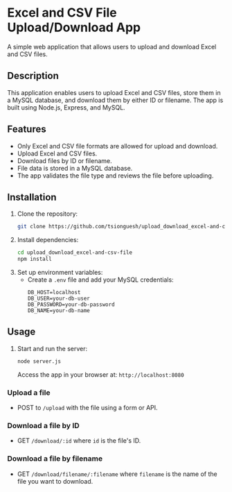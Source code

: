 
# Excel and CSV File Upload/Download App

A simple web application that allows users to upload and download Excel and CSV files.

## Description

This application enables users to upload Excel and CSV files, store them in a MySQL database, and download them by either ID or filename. The app is built using Node.js, Express, and MySQL.

## Features

- Only Excel and CSV file formats are allowed for upload and download.
- Upload Excel and CSV files.
- Download files by ID or filename.
- File data is stored in a MySQL database.
- The app validates the file type and reviews the file before uploading.

## Installation

1. Clone the repository:
   ```sh
   git clone https://github.com/tsionguesh/upload_download_excel-and-csv-file.git
   ```
2. Install dependencies:
   ```sh
   cd upload_download_excel-and-csv-file
   npm install
   ```
3. Set up environment variables:
   - Create a `.env` file and add your MySQL credentials:
     ```env
     DB_HOST=localhost
     DB_USER=your-db-user
     DB_PASSWORD=your-db-password
     DB_NAME=your-db-name
     ```

## Usage

1. Start and run the server:
   ```sh
   node server.js
   ```
   Access the app in your browser at: `http://localhost:8080`

### Upload a file

- POST to `/upload` with the file using a form or API.

### Download a file by ID

- GET `/download/:id` where `id` is the file's ID.

### Download a file by filename

- GET `/download/filename/:filename` where `filename` is the name of the file you want to download.

